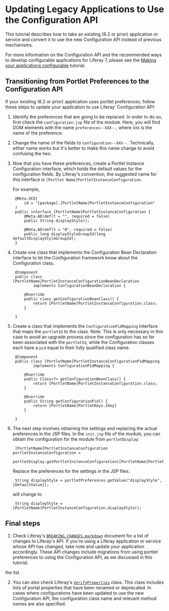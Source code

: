 # Updating Legacy Applications to Use the Configuration API

This tutorial describes how to take an existing (6.2 or prior) application or
service and convert it to use the new Configuration API instead of previous mechanisms.

For more information on the Configuration API and the recommended ways to
develop configurable applications for Liferay 7, please see the
[Making your applications configurable](/develop/tutorials/-/knowledge_base/7-0/making-your-applications-configurable)
tutorial.

## Transitioning from Portlet Preferences to the Configuration API

If your existing (6.2 or prior) application uses portlet preferences, follow
these steps to update your application to use Liferay' Configuration API:

1. Identify the preferences that are going to be replaced. In order to do so,
   first check the `configuration.jsp` file of the module. Here, you will find
   DOM elements with the name `preferences--XXX--`, where `XXX` is the name of
   the preference.

2. Change the name of the fields to `configuration--XXX--`. Technically, either
   name works but it's better to make this name change to avoid confusing the
   two.

3. Now that you have these preferences, create a Portlet Instance Configuration
   interface, which holds the default values for the configuration fields. By
   Liferay's convention, the suggested name for this interface is
   `[Portlet Name]PortletInstanceConfiguration`.

    For example,

        @Meta.OCD(
            id = "[package].[PortletName]PortletInstanceConfiguration"
        )
        public interface [PortletName]PortletInstanceConfiguration {
            @Meta.AD(deflt = "", required = false)
            public String displayStyle();

            @Meta.AD(deflt = "0", required = false)
            public long displayStyleGroupId(long defaultDisplayStyleGroupId);
        }

4. Create one class that implements the Configuration Bean Declaration
   interface to let the Configuration framework know about the Configuration
   class.

        @Component
        public class [PortletName]PortletInstanceConfigurationBeanDeclaration
                implements ConfigurationBeanDeclaration {

            @Override
            public class getConfigurationBeanClass() {
                return [PortletName]PortletInstanceConfiguration.class;
            }

        }

5. Create a class that implements the `ConfigurationPidMapping` interface that
   maps the `portletId` to the class. Note: This is only necessary in this case
   to avoid an upgrade process since the configuration has so far been
   associated with the `portletId`, while the Configuration classes each have a
   `pid` equal to their fully qualified class name.

        @Component
        public class [PortletName]PortletInstanceConfigurationPidMapping
                implements ConfigurationPidMapping {

            @Override
            public Class<?> getConfigurationBeanClass() {
                return [PortletName]PortletInstanceConfiguration.class;
            }

            @Override
            public String getConfigurationPid() {
                return [PortletName]PortletKeys.[Key]
            }

        }

6. The next step involves obtaining the settings and replacing the actual
   preferences in the JSP files. In the `init.jsp` file of the module, you can
   obtain the configuration for the module from `portletDisplay`:

        [PortletName]PortletInstanceConfiguration portletInstanceConfiguration = 
        portletDisplay.getPortletInstanceConfiguration([PortletName]PortletInstanceConfiguration.class);

    Replace the preferences for the settings in the JSP files.

        String displayStyle = portletPreferences.getValue("displayStyle", [DefaultValue]);

    will change to

        String displayStyle = [PortletName]PortletInstanceConfiguration.displayStyle();

## Final steps

1. Check Liferay's
   [`BREAKING_CHANGES.markdown`](https://github.com/liferay/liferay-portal/blob/7.0.x/readme/7.0/BREAKING_CHANGES.markdown)
   document for a list of changes to Liferay's API. If you're using a Liferay
   application or service whose API has changed, take note and update your
   application accordingly. These API changes include migrations from using
   portlet preferences to using the Configuration API, as we discussed in this
   tutorial.

the list.

2. You can also check Liferay's
   [`VerifyProperties`](https://github.com/liferay/liferay-portal/blob/7.0.x/portal-impl/src/com/liferay/portal/verify/VerifyProperties.java)
   class. This class includes lists of portal properties that have been renamed
   or deprecated. In cases where configurations have been updated to use the
   new Configuration API, the configuration class name and relevant method
   names are also specified.
